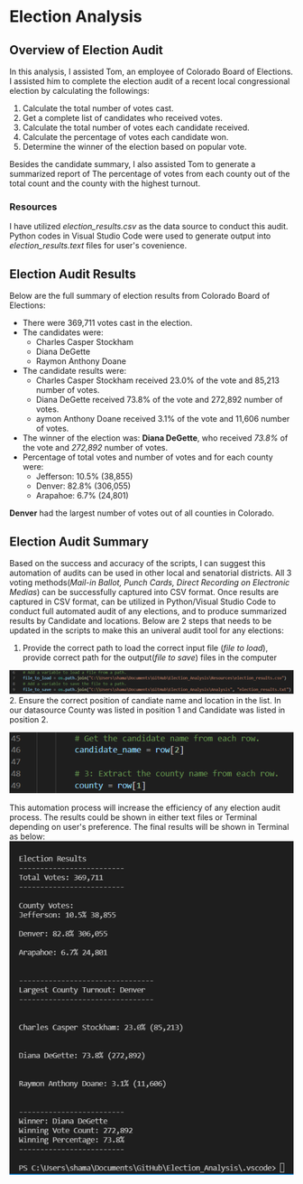 # Election Analysis
## Overview of Election Audit
In this analysis, I assisted Tom, an employee of Colorado Board of Elections.
I assisted him to complete the election audit of a recent local congressional election by calculating the followings:
1. Calculate the total number of votes cast. 
2. Get a complete list of candidates who received votes. 
3. Calculate the total number of votes each candidate received. 
4. Calculate the percentage of votes each candidate won. 
5. Determine the winner of the election based on popular vote. 

Besides the candidate summary, I also assisted Tom to generate a summarized report of The percentage of votes from each county out of the total count and the county with the highest turnout.
### Resources
I have utilized *election_results.csv* as the data source to conduct this audit. Python codes in Visual Studio Code were used to generate output into *election_results.text* files for user's covenience.

## Election Audit Results
Below are the full summary of election results from Colorado Board of Elections: 
- There were 369,711 votes cast in the election.
- The candidates were: 
    - Charles Casper Stockham
    - Diana DeGette
    - Raymon Anthony Doane
- The candidate results were: 
    - Charles Casper Stockham received 23.0% of the vote and 85,213 number of votes.
    - Diana DeGette received 73.8% of the vote and 272,892 number of votes.
    - aymon Anthony Doane received 3.1% of the vote and 11,606 number of votes. 
- The winner of the election was: **Diana DeGette**, who received *73.8%* of the vote and *272,892* number of votes. 
- Percentage of total votes and number of votes and  for each county were:
    - Jefferson: 10.5%  (38,855)
    - Denver:    82.8% (306,055)
    - Arapahoe:   6.7%   (24,801)
 
 **Denver** had the largest number of votes out of all counties in Colorado.

## Election Audit Summary
Based on the success and accuracy of the scripts, I can suggest this automation of audits can be used in other local and senatorial districts. All 3 voting methods(*Mail-in Ballot, Punch Cards, Direct Recording on Electronic Medias*) can be successfully captured into CSV format. Once results are captured in CSV format, can be utilized in Python/Visual Studio Code to conduct full automated audit of any elections, and to produce summarized results by Candidate and locations. Below are 2 steps that needs to be updated in the scripts to make this an univeral audit tool for any elections:

1. Provide the correct path to load the correct input file (*file to load*), provide correct path for the output(*file to save*) files in the computer

![input_output_location](https://github.com/shamayun/Election_Analysis/blob/main/Resources/Data_Source%20Input_Output%20locations.png)
2. Ensure the correct position of candiate name and location in the list. In our datasource County was listed in position 1 and Candidate was listed in position 2.

![Candidate_county_position](https://github.com/shamayun/Election_Analysis/blob/main/Resources/Candidate%20and%20County%20in%20Dictionary.png)

This automation process will increase the efficiency of any election audit process. The results could be shown in either text files or Terminal depending on user's preference. The final results will be shown in Terminal as below:
![Summary](https://github.com/shamayun/Election_Analysis/blob/main/Resources/Election_Summary.png)



